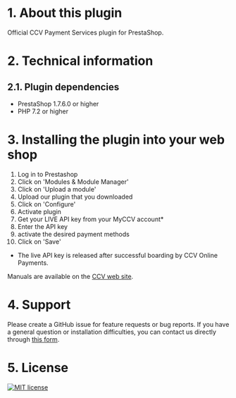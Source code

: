 # 1. About this plugin

Official CCV Payment Services plugin for PrestaShop.

# 2. Technical information

## 2.1. Plugin dependencies

- PrestaShop 1.7.6.0 or higher
- PHP 7.2 or higher

# 3. Installing the plugin into your web shop

1. Log in to Prestashop
2. Click on 'Modules & Module Manager'
3. Click on 'Upload a module'
4. Upload our plugin that you downloaded
5. Click on 'Configure'
6. Activate plugin
7. Get your LIVE API key from your MyCCV account*
8. Enter the API key
9. activate the desired payment methods
10. Click on 'Save'

* The live API key is released after successful boarding by CCV Online Payments.

Manuals are available on the [CCV web site]([https://www.ccv.eu/nl/service/support/handleidingen](https://www.ccv.eu/nl/wp-content/uploads/sites/7/2021/02/Prestashop-Webshop-koppelen-aan-CCV-Online-Payments.pdf)).

# 4. Support

Please create a GitHub issue for feature requests or bug reports. If you have a general question or installation difficulties, you can contact us directly through [this form](https://www.ccv.eu/nl/betaaloplossingen/betaaloplossingen-online/online-payments-voor-developers). 

# 5. License

[![MIT license](https://img.shields.io/github/license/CCV/ccvonlinepayments-prestashop)](https://github.com/CCV/ccvonlinepayments-prestashop/blob/master/LICENSE.txt)
